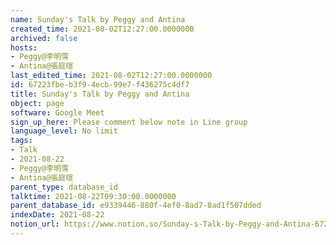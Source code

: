```yaml
---
name: Sunday's Talk by Peggy and Antina
created_time: 2021-08-02T12:27:00.0000000
archived: false
hosts:
- Peggy@李明霈
- Antina@張庭瑄
last_edited_time: 2021-08-02T12:27:00.0000000
id: 67223fbe-b3f9-4ecb-99e7-f436275c4df7
title: Sunday's Talk by Peggy and Antina
object: page
software: Google Meet
sign_up_here: Please comment below note in Line group
language_level: No limit
tags:
- Talk
- 2021-08-22
- Peggy@李明霈
- Antina@張庭瑄
parent_type: database_id
talktime: 2021-08-22T09:30:00.0000000
parent_database_id: e9339446-880f-4ef0-8ad7-8ad1f507dded
indexDate: 2021-08-22
notion_url: https://www.notion.so/Sunday-s-Talk-by-Peggy-and-Antina-67223fbeb3f94ecb99e7f436275c4df7
---
```







